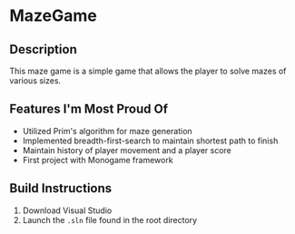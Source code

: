 # MazeGame

## Description
This maze game is a simple game that allows the player to solve mazes of various sizes.

## Features I'm Most Proud Of
* Utilized Prim's algorithm for maze generation
* Implemented breadth-first-search to maintain shortest path to finish
* Maintain history of player movement and a player score
* First project with Monogame framework

## Build Instructions
1. Download Visual Studio
2. Launch the `.sln` file found in the root directory
